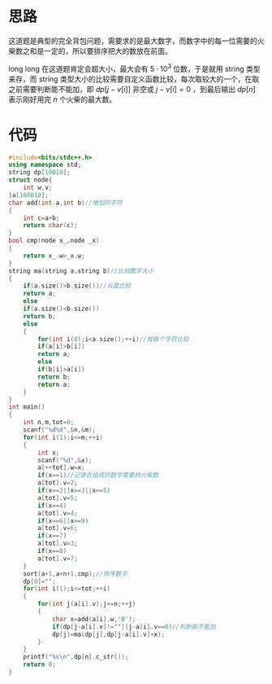 # 思路
这道题是典型的完全背包问题，需要求的是最大数字，而数字中的每一位需要的火柴数之和是一定的，所以要排序把大的数放在前面。

long long 在这道题肯定会超大小，最大会有 $5 \cdot 10^3$ 位数，于是就用 string 类型来存，而 string 类型大小的比较需要自定义函数比较，每次取较大的一个，在取之前需要判断能不能加，即 $dp[j-v[i]]$ 非空或 $j-v[i]=0$ ，到最后输出 $dp[n]$ 表示刚好用完 $n$ 个火柴的最大数。

# 代码

```cpp
#include<bits/stdc++.h>
using namespace std;
string dp[10010];
struct node{
	int w,v;
}a[100010];
char add(int a,int b)//增加的字符 
{
	int c=a+b;
	return char(c);
}
bool cmp(node x_,node _x)
{
	return x_.w>_x.w;
}
string ma(string a,string b)//比较数字大小 
{
	if(a.size()>b.size())//长度比较 
	return a;
	else
	if(a.size()<b.size())
	return b;
	else
	{
		for(int i(0);i<a.size();++i)//按每个字符比较 
		if(a[i]>b[i])
		return a;
		else
		if(b[i]>a[i])
		return b;
		return a;
	}
}
int main()
{
	int n,m,tot=0;
	scanf("%d%d",&n,&m);
	for(int i(1);i<=m;++i)
	{
		int x;
		scanf("%d",&x);
		a[++tot].w=x;
		if(x==1)//记录在组成的数字需要的火柴数 
		a[tot].v=2;
		if(x==2||x==3||x==5)
		a[tot].v=5;
		if(x==4)
		a[tot].v=4;
		if(x==6||x==9)
		a[tot].v=6;
		if(x==7)
		a[tot].v=3;
		if(x==8)
		a[tot].v=7;
	}
	sort(a+1,a+n+1,cmp);//排序数字 
	dp[0]="";
	for(int i(1);i<=tot;++i)
	{
		for(int j(a[i].v);j<=n;++j)
		{
			char x=add(a[i].w,'0');
			if(dp[j-a[i].v]!=""||j-a[i].v==0)//判断能不能加 
			dp[j]=ma(dp[j],dp[j-a[i].v]+x);
		}
	}
	printf("%s\n",dp[n].c_str()); 
	return 0;
}
```